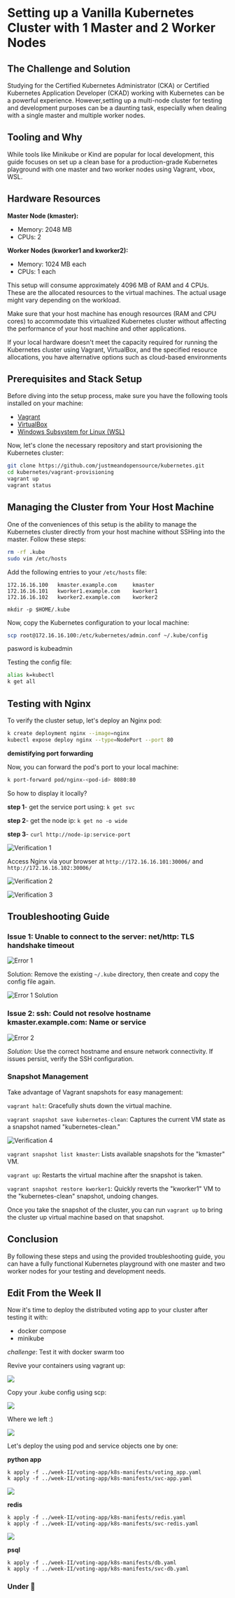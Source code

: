 # Setting up a Vanilla Kubernetes Cluster with 1 Master and 2 Worker Nodes

## The Challenge and Solution

Studying for the Certified Kubernetes Administrator (CKA) or Certified Kubernetes Application Developer (CKAD) working with Kubernetes can be a powerful experience. However,setting up a multi-node cluster for testing and development purposes can be a daunting task, especially when dealing with a single master and multiple worker nodes. 



## Tooling and Why

While tools like Minikube or Kind are popular for local development, this guide focuses on set up a clean base for a production-grade Kubernetes playground with one master and two worker nodes using Vagrant, vbox, WSL.

## Hardware Resources

**Master Node (kmaster):**

* Memory: 2048 MB
* CPUs: 2

**Worker Nodes (kworker1 and kworker2):**

* Memory: 1024 MB each
* CPUs: 1 each

This setup will consume approximately 4096 MB of RAM and 4 CPUs. These are the allocated resources to the virtual machines. The actual usage might vary depending on the workload.

Make sure that your host machine has enough resources (RAM and CPU cores) to accommodate this virtualized Kubernetes cluster without affecting the performance of your host machine and other applications. 


If your local hardware doesn't meet the capacity required for running the Kubernetes cluster using Vagrant, VirtualBox, and the specified resource allocations, you have alternative options such as cloud-based environments

## Prerequisites and Stack Setup

Before diving into the setup process, make sure you have the following tools installed on your machine:

- [Vagrant](assets/https://www.vagrantup.com/)
- [VirtualBox](assets/https://www.virtualbox.org/)
- [Windows Subsystem for Linux (WSL)](assets/https://docs.microsoft.com/en-us/windows/wsl/)

Now, let's clone the necessary repository and start provisioning the Kubernetes cluster:

```bash
git clone https://github.com/justmeandopensource/kubernetes.git
cd kubernetes/vagrant-provisioning
vagrant up
vagrant status
```

## Managing the Cluster from Your Host Machine

One of the conveniences of this setup is the ability to manage the Kubernetes cluster directly from your host machine without SSHing into the master. Follow these steps:

```bash
rm -rf .kube
sudo vim /etc/hosts
```

Add the following entries to your `/etc/hosts` file:

```plaintext
172.16.16.100   kmaster.example.com     kmaster
172.16.16.101   kworker1.example.com    kworker1        
172.16.16.102   kworker2.example.com    kworker2 
```

```
mkdir -p $HOME/.kube
```

Now, copy the Kubernetes configuration to your local machine:

```bash
scp root@172.16.16.100:/etc/kubernetes/admin.conf ~/.kube/config
```
pasword is kubeadmin

Testing the config file: 

```bash
alias k=kubectl
k get all
```

## Testing with Nginx

To verify the cluster setup, let's deploy an Nginx pod:

```bash
k create deployment nginx --image=nginx
kubectl expose deploy nginx --type=NodePort --port 80
```

**demistifying port forwarding**

Now, you can forward the pod's port to your local machine:

```bash
k port-forward pod/nginx-<pod-id> 8080:80
```
So how to display it locally?

**step 1**- get the service port using: `k get svc`

**step 2**- get the node ip: `k get no -o wide`

**step 3**- `curl http://node-ip:service-port`

![Verification 1](assets/20231121020838.png)

Access Nginx via your browser at `http://172.16.16.101:30006/` and `http://172.16.16.102:30006/`

![Verification 2](assets/20231121020713.png)

![Verification 3](assets/20231121020755.png)



## Troubleshooting Guide

### Issue 1: Unable to connect to the server: net/http: TLS handshake timeout

![Error 1](assets/20231121020217.png)

Solution: Remove the existing `~/.kube` directory, then create and copy the config file again.

![Error 1 Solution](assets/20231121020427.png)

### Issue 2: ssh: Could not resolve hostname kmaster.example.com: Name or service

![Error 2](assets/20231121021050.png)

*Solution*: Use the correct hostname and ensure network connectivity. If issues persist, verify the SSH configuration.




### Snapshot Management

Take advantage of Vagrant snapshots for easy management:


`vagrant halt`: Gracefully shuts down the virtual machine.

`vagrant snapshot save kubernetes-clean`: Captures the current VM state as a snapshot named "kubernetes-clean."

![Verification 4](assets/20231121021217.png)

`vagrant snapshot list kmaster`: Lists available snapshots for the "kmaster" VM.

`vagrant up`: Restarts the virtual machine after the snapshot is taken.

`vagrant snapshot restore kworker1`: Quickly reverts the "kworker1" VM to the "kubernetes-clean" snapshot, undoing changes.

Once you take the snapshot of the cluster, you can run `vagrant up` to bring the cluster up virtual machine based on that snapshot.


## Conclusion

By following these steps and using the provided troubleshooting guide, you can have a fully functional Kubernetes playground with one master and two worker nodes for your testing and development needs.



## Edit From the Week II

Now it's time to deploy the distributed voting app to your cluster after testing it with:


* docker compose
* minikube

*challenge*: Test it with docker swarm too

Revive your containers using vagrant up: 

![](assets/20231208024109.png)

Copy your .kube config using scp:

![](assets/20231208024029.png)


Where we left :)

![](assets/20231208024239.png)

Let's deploy the using pod and service objects one by one:


**python app**

```
k apply -f ../week-II/voting-app/k8s-manifests/voting_app.yaml
k apply -f ../week-II/voting-app/k8s-manifests/svc-app.yaml
```

![](assets/20231208024510.png)

**redis**

```
k apply -f ../week-II/voting-app/k8s-manifests/redis.yaml
k apply -f ../week-II/voting-app/k8s-manifests/svc-redis.yaml
```

![](assets/20231208024638.png)

**psql**

```
k apply -f ../week-II/voting-app/k8s-manifests/db.yaml
k apply -f ../week-II/voting-app/k8s-manifests/svc-db.yaml
```

### Under :construction: